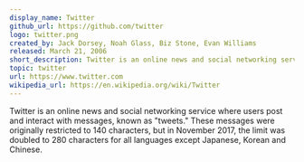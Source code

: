 ```yaml
---
display_name: Twitter
github_url: https://github.com/twitter
logo: twitter.png
created_by: Jack Dorsey, Noah Glass, Biz Stone, Evan Williams
released: March 21, 2006
short_description: Twitter is an online news and social networking service where users post and interact with messages, known as "tweets".
topic: twitter
url: https://www.twitter.com
wikipedia_url: https://en.wikipedia.org/wiki/Twitter
---
```

Twitter is an online news and social networking service where users post and interact with messages, known as "tweets." These messages were originally restricted to 140 characters, but in November 2017, the limit was doubled to 280 characters for all languages except Japanese, Korean and Chinese.
